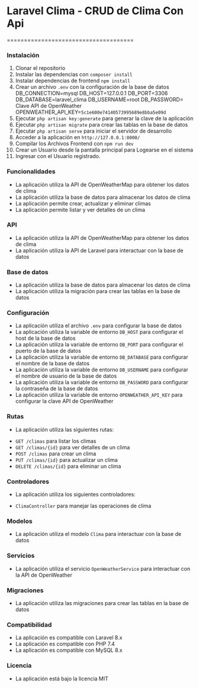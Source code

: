 # Laravel Clima - CRUD de Clima Con Api

=====================================
### Instalación
1. Clonar el repositorio
2. Instalar las dependencias con `composer install`
3. Instalar dependencias de frontend `npm install`
3. Crear un archivo `.env` con la configuración de la base de datos
DB_CONNECTION=mysql
DB_HOST=127.0.0.1
DB_PORT=3306
DB_DATABASE=laravel_clima
DB_USERNAME=root
DB_PASSWORD=
Clave API de OpenWeather
OPENWEATHER_API_KEY=`5c1e600e74140573995689e8bba5e09d`
4. Ejecutar `php artisan key:generate` para generar la clave de la aplicación
5. Ejecutar `php artisan migrate` para crear las tablas en la base de datos
6. Ejecutar `php artisan serve` para iniciar el servidor de desarrollo
7. Acceder a la aplicación en `http://127.0.0.1:8000/`
8. Compilar los Archivos Frontend con `npm run dev`
9. Crear un Usuario desde la pantalla principal para Logearse en el sistema 
10. Ingresar con el Usuario registrado.
### Funcionalidades
* La aplicación utiliza la API de OpenWeatherMap para obtener los datos de clima
* La aplicación utiliza la base de datos para almacenar los datos de clima
* La aplicación permite crear, actualizar y eliminar climas
* La aplicación permite listar y ver detalles de un clima
### API
* La aplicación utiliza la API de OpenWeatherMap para obtener los datos de clima
* La aplicación utiliza la API de Laravel para interactuar con la base de datos
### Base de datos
* La aplicación utiliza la base de datos para almacenar los datos de clima
* La aplicación utiliza la migración para crear las tablas en la base de datos
### Configuración
* La aplicación utiliza el archivo `.env` para configurar la base de datos
* La aplicación utiliza la variable de entorno `DB_HOST` para configurar el host de la
base de datos
* La aplicación utiliza la variable de entorno `DB_PORT` para configurar el puerto de la
base de datos
* La aplicación utiliza la variable de entorno `DB_DATABASE` para configurar el nombre de la
base de datos
* La aplicación utiliza la variable de entorno `DB_USERNAME` para configurar el nombre de usuario de la base de datos
* La aplicación utiliza la variable de entorno `DB_PASSWORD` para configurar la contraseña de la base de datos
* La aplicación utiliza la variable de entorno `OPENWEATHER_API_KEY` para configurar la
clave API de OpenWeather
### Rutas
* La aplicación utiliza las siguientes rutas:
+ `GET /climas` para listar los climas
+ `GET /climas/{id}` para ver detalles de un clima
+ `POST /climas` para crear un clima
+ `PUT /climas/{id}` para actualizar un clima
+ `DELETE /climas/{id}` para eliminar un clima
### Controladores
* La aplicación utiliza los siguientes controladores:
+ `ClimaController` para manejar las operaciones de clima
### Modelos
* La aplicación utiliza el modelo `Clima` para interactuar con la base de datos
### Servicios
* La aplicación utiliza el servicio `OpenWeatherService` para interactuar con la API de OpenWeather
### Migraciones
* La aplicación utiliza las migraciones para crear las tablas en la base de datos
### Compatibilidad
* La aplicación es compatible con Laravel 8.x
* La aplicación es compatible con PHP 7.4
* La aplicación es compatible con MySQL 8.x
### Licencia
* La aplicación está bajo la licencia MIT





